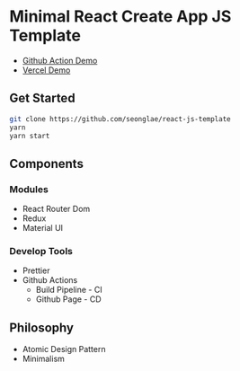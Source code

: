 # Minimal React Create App JS Template

- [Github Action Demo](https://seonglae.github.io/reacterial)
- [Vercel Demo](https://reacterial.vercel.com)

## Get Started

```bash
git clone https://github.com/seonglae/react-js-template
yarn
yarn start
```

## Components

### Modules

- React Router Dom
- Redux
- Material UI

### Develop Tools

- Prettier
- Github Actions
  - Build Pipeline - CI
  - Github Page - CD

## Philosophy

- Atomic Design Pattern
- Minimalism
